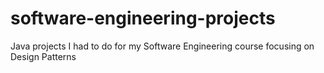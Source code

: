 # software-engineering-projects
Java projects I had to do for my Software Engineering course focusing on Design Patterns
